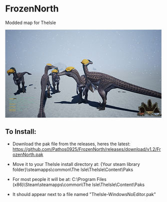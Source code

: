 # FrozenNorth
Modded map for TheIsle

![Screenshot](https://github.com/Pathos0925/FrozenNorth/blob/master/screenshots/Screenshot_520_r.png)

## To Install:

- Download the pak file from the releases, heres the latest: https://github.com/Pathos0925/FrozenNorth/releases/download/v1.2/FrozenNorth.pak

- Move it to your TheIsle install directory at: {Your steam library folder}\steamapps\common\The Isle\TheIsle\Content\Paks
- For most people it will be at: C:\Program Files (x86)\Steam\steamapps\common\The Isle\TheIsle\Content\Paks
- It should appear next to a file named "TheIsle-WindowsNoEditor.pak"
